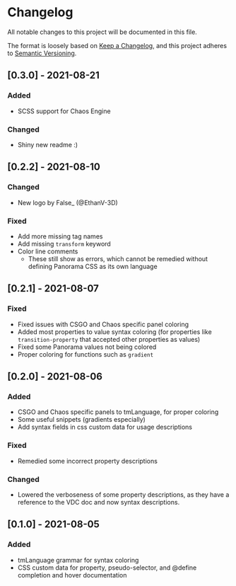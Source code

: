 # Changelog
All notable changes to this project will be documented in this file.

The format is loosely based on [Keep a Changelog](https://keepachangelog.com/en/1.0.0/),
and this project adheres to [Semantic Versioning](https://semver.org/spec/v2.0.0.html).

## [0.3.0] - 2021-08-21
### Added
- SCSS support for Chaos Engine

### Changed
- Shiny new readme :)

## [0.2.2] - 2021-08-10
### Changed
- New logo by False_ (@EthanV-3D)

### Fixed
- Add more missing tag names
- Add missing `transform` keyword
- Color line comments
  - These still show as errors, which cannot be remedied without defining Panorama CSS as its own language

## [0.2.1] - 2021-08-07
### Fixed
- Fixed issues with CSGO and Chaos specific panel coloring
- Added most properties to value syntax coloring (for properties like `transition-property` that accepted other properties as values)
- Fixed some Panorama values not being colored
- Proper coloring for functions such as `gradient`

## [0.2.0] - 2021-08-06
### Added
- CSGO and Chaos specific panels to tmLanguage, for proper coloring
- Some useful snippets (gradients especially)
- Add syntax fields in css custom data for usage descriptions

### Fixed
- Remedied some incorrect property descriptions

### Changed
- Lowered the verboseness of some property descriptions, as they have a reference to the VDC doc and now syntax descriptions.

## [0.1.0] - 2021-08-05
### Added
- tmLanguage grammar for syntax coloring
- CSS custom data for property, pseudo-selector, and @define completion and hover documentation
